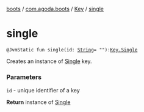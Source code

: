 [boots](../../index.md) / [com.agoda.boots](../index.md) / [Key](index.md) / [single](./single.md)

# single

`@JvmStatic fun single(id: `[`String`](https://kotlinlang.org/api/latest/jvm/stdlib/kotlin/-string/index.html)` = ""): `[`Key.Single`](-single/index.md)

Creates an instance of [Single](-single/index.md) key.

### Parameters

`id` - unique identifier of a key

**Return**
instance of [Single](-single/index.md)

